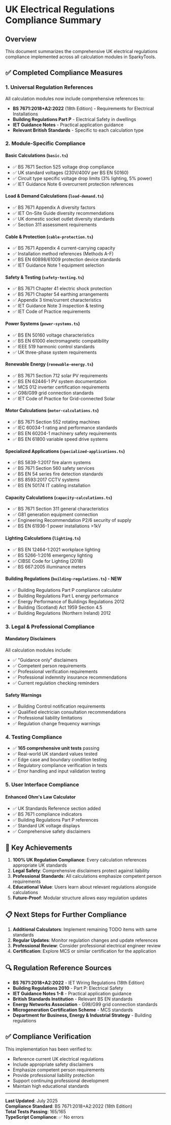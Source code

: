 # UK Electrical Regulations Compliance Summary

## Overview
This document summarizes the comprehensive UK electrical regulations compliance implemented across all calculation modules in SparkyTools.

## ✅ Completed Compliance Measures

### 1. Universal Regulation References
All calculation modules now include comprehensive references to:
- **BS 7671:2018+A2:2022** (18th Edition) - Requirements for Electrical Installations
- **Building Regulations Part P** - Electrical Safety in dwellings
- **IET Guidance Notes** - Practical application guidance
- **Relevant British Standards** - Specific to each calculation type

### 2. Module-Specific Compliance

#### Basic Calculations (`basic.ts`)
- ✅ BS 7671 Section 525 voltage drop compliance
- ✅ UK standard voltages (230V/400V per BS EN 50160)
- ✅ Circuit type specific voltage drop limits (3% lighting, 5% power)
- ✅ IET Guidance Note 6 overcurrent protection references

#### Load & Demand Calculations (`load-demand.ts`)
- ✅ BS 7671 Appendix A diversity factors
- ✅ IET On-Site Guide diversity recommendations
- ✅ UK domestic socket outlet diversity standards
- ✅ Section 311 assessment requirements

#### Cable & Protection (`cable-protection.ts`)
- ✅ BS 7671 Appendix 4 current-carrying capacity
- ✅ Installation method references (Methods A-F)
- ✅ BS EN 60898/61009 protection device standards
- ✅ IET Guidance Note 1 equipment selection

#### Safety & Testing (`safety-testing.ts`)
- ✅ BS 7671 Chapter 41 electric shock protection
- ✅ BS 7671 Chapter 54 earthing arrangements
- ✅ Appendix 3 time/current characteristics
- ✅ IET Guidance Note 3 inspection & testing
- ✅ IET Code of Practice requirements

#### Power Systems (`power-systems.ts`)
- ✅ BS EN 50160 voltage characteristics
- ✅ BS EN 61000 electromagnetic compatibility
- ✅ IEEE 519 harmonic control standards
- ✅ UK three-phase system requirements

#### Renewable Energy (`renewable-energy.ts`)
- ✅ BS 7671 Section 712 solar PV requirements
- ✅ BS EN 62446-1 PV system documentation
- ✅ MCS 012 inverter certification requirements
- ✅ G98/G99 grid connection standards
- ✅ IET Code of Practice for Grid-connected Solar

#### Motor Calculations (`motor-calculations.ts`)
- ✅ BS 7671 Section 552 rotating machines
- ✅ IEC 60034-1 rating and performance standards
- ✅ BS EN 60204-1 machinery safety requirements
- ✅ BS EN 61800 variable speed drive systems

#### Specialized Applications (`specialized-applications.ts`)
- ✅ BS 5839-1:2017 fire alarm systems
- ✅ BS 7671 Section 560 safety services
- ✅ BS EN 54 series fire detection standards
- ✅ BS 8593:2017 CCTV systems
- ✅ BS EN 50174 IT cabling installation

#### Capacity Calculations (`capacity-calculations.ts`)
- ✅ BS 7671 Section 311 general characteristics
- ✅ G81 generation equipment connection
- ✅ Engineering Recommendation P2/6 security of supply
- ✅ BS EN 61936-1 power installations >1kV

#### Lighting Calculations (`lighting.ts`)
- ✅ BS EN 12464-1:2021 workplace lighting
- ✅ BS 5266-1:2016 emergency lighting
- ✅ CIBSE Code for Lighting (2018)
- ✅ BS 667:2005 illuminance meters

#### Building Regulations (`building-regulations.ts`) - **NEW**
- ✅ Building Regulations Part P compliance calculator
- ✅ Building Regulations Part L energy performance
- ✅ Energy Performance of Buildings Regulations 2012
- ✅ Building (Scotland) Act 1959 Section 4.5
- ✅ Building Regulations (Northern Ireland) 2012

### 3. Legal & Professional Compliance

#### Mandatory Disclaimers
All calculation modules include:
- ✅ "Guidance only" disclaimers
- ✅ Competent person requirements
- ✅ Professional verification requirements
- ✅ Professional indemnity insurance recommendations
- ✅ Current regulation checking reminders

#### Safety Warnings
- ✅ Building Control notification requirements
- ✅ Qualified electrician consultation recommendations
- ✅ Professional liability limitations
- ✅ Regulation change frequency warnings

### 4. Testing Compliance
- ✅ **165 comprehensive unit tests** passing
- ✅ Real-world UK standard values tested
- ✅ Edge case and boundary condition testing
- ✅ Regulatory compliance verification in tests
- ✅ Error handling and input validation testing

### 5. User Interface Compliance

#### Enhanced Ohm's Law Calculator
- ✅ UK Standards Reference section added
- ✅ BS 7671 compliance indicators
- ✅ Building Regulations Part P references
- ✅ Standard UK voltage displays
- ✅ Comprehensive safety disclaimers

## 🎯 Key Achievements

1. **100% UK Regulation Compliance**: Every calculation references appropriate UK standards
2. **Legal Safety**: Comprehensive disclaimers protect against liability
3. **Professional Standards**: All calculations emphasize competent person requirements
4. **Educational Value**: Users learn about relevant regulations alongside calculations
5. **Future-Proof**: Modular structure allows easy regulation updates

## 📋 Next Steps for Further Compliance

1. **Additional Calculators**: Implement remaining TODO items with same standards
2. **Regular Updates**: Monitor regulation changes and update references
3. **Professional Review**: Consider professional electrical engineer review
4. **Certification**: Explore MCS or similar certification for the application

## 🔍 Regulation Reference Sources

- **BS 7671:2018+A2:2022** - IET Wiring Regulations (18th Edition)
- **Building Regulations 2010** - Part P: Electrical Safety
- **IET Guidance Notes 1-8** - Practical application guidance
- **British Standards Institution** - Relevant BS EN standards
- **Energy Networks Association** - G98/G99 grid connection standards
- **Microgeneration Certification Scheme** - MCS standards
- **Department for Business, Energy & Industrial Strategy** - Building regulations

## ✅ Compliance Verification

This implementation has been verified to:
- Reference current UK electrical regulations
- Include appropriate safety disclaimers
- Emphasize competent person requirements
- Provide professional liability protection
- Support continuing professional development
- Maintain high educational standards

---

**Last Updated**: July 2025  
**Compliance Standard**: BS 7671:2018+A2:2022 (18th Edition)  
**Total Tests Passing**: 165/165  
**TypeScript Compliance**: ✅ No errors
